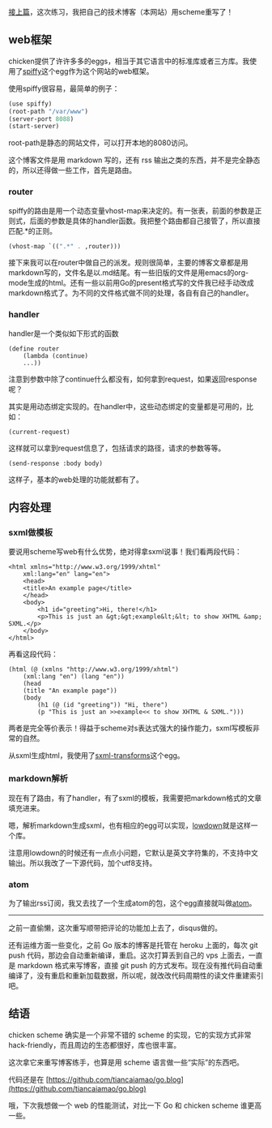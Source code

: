 [接上篇](chicken-scheme-practice.md)，这次练习，我把自己的技术博客（本网站）用scheme重写了！

## web框架

chicken提供了许许多多的eggs，相当于其它语言中的标准库或者三方库。我使用了[spiffy](http://wiki.call-cc.org/eggref/4/spiffy)这个egg作为这个网站的web框架。

使用spiffy很容易，最简单的例子：

```scheme
(use spiffy)
(root-path "/var/www")
(server-port 8088)
(start-server)
```

root-path是静态的网站文件，可以打开本地的8080访问。

这个博客文件是用 markdown 写的，还有 rss 输出之类的东西，并不是完全静态的，所以还得做一些工作，首先是路由。

### router

spiffy的路由是用一个动态变量vhost-map来决定的。有一张表，前面的参数是正则式，后面的参数是具体的handler函数。我把整个路由都自己接管了，所以直接匹配.*的正则。

```scheme
(vhost-map `((".*" . ,router)))
```

接下来我可以在router中做自己的派发。规则很简单，主要的博客文章都是用markdown写的，文件名是以.md结尾。有一些旧版的文件是用emacs的org-mode生成的html。还有一些以前用Go的present格式写的文件我已经手动改成markdown格式了。为不同的文件格式做不同的处理，各自有自己的handler。

### handler

handler是一个类似如下形式的函数

	(define router
		(lambda (continue)
		...))

注意到参数中除了continue什么都没有，如何拿到request，如果返回response呢？

其实是用动态绑定实现的。在handler中，这些动态绑定的变量都是可用的，比如：

	(current-request)

这样就可以拿到request信息了，包括请求的路径，请求的参数等等。


	(send-response :body body)

这样子，基本的web处理的功能就都有了。

## 内容处理

### sxml做模板

要说用scheme写web有什么优势，绝对得拿sxml说事！我们看两段代码：

	<html xmlns="http://www.w3.org/1999/xhtml"
		xml:lang="en" lang="en">
		<head>
		<title>An example page</title>
		</head>
		<body>
			<h1 id="greeting">Hi, there!</h1>
			<p>This is just an &gt;&gt;example&lt;&lt; to show XHTML &amp; SXML.</p>
		</body>
	</html>

再看这段代码：

	(html (@ (xmlns "http://www.w3.org/1999/xhtml")
		(xml:lang "en") (lang "en"))
		(head
		(title "An example page"))
		(body
			(h1 (@ (id "greeting")) "Hi, there")
			(p "This is just an >>example<< to show XHTML & SXML.")))

两者是完全等价表示！得益于scheme对s表达式强大的操作能力，sxml写模板非常的自然。

从sxml生成html，我使用了[sxml-transforms](http://wiki.call-cc.org/eggref/4/sxml-transforms)这个egg。

### markdown解析

现在有了路由，有了handler，有了sxml的模板，我需要把markdown格式的文章填充进来。

嗯，解析markdown生成sxml，也有相应的egg可以实现，[lowdown](http://wiki.call-cc.org/eggref/4/lowdown)就是这样一个库。

注意用lowdown的时候还有一点点小问题，它默认是英文字符集的，不支持中文输出。所以我改了一下源代码，加个utf8支持。

### atom

为了输出rss订阅，我又去找了一个生成atom的包，这个egg直接就叫做[atom](http://wiki.call-cc.org/eggref/4/atom)。

-----------

之前一直偷懒，这次重写顺带把评论的功能加上去了，disqus做的。

还有运维方面一些变化，之前 Go 版本的博客是托管在 heroku 上面的，每次 git push 代码，那边会自动重新编译，重启。这次打算丢到自己的 vps 上面去，一直是 markdown 格式来写博客，直接 git push 的方式发布。现在没有推代码自动重编译了，没有重启和重新加载数据，所以呢，就改改代码周期性的读文件重建索引吧。

## 结语

chicken scheme 确实是一个非常不错的 scheme 的实现，它的实现方式非常 hack-friendly，而且周边的生态都很好，库也很丰富。

这次拿它来重写博客练手，也算是用 scheme 语言做一些“实际”的东西吧。

代码还是在 [https://github.com/tiancaiamao/go.blog](https://github.com/tiancaiamao/go.blog)

哦，下次我想做一个 web 的性能测试，对比一下 Go 和 chicken scheme 谁更高一些。
